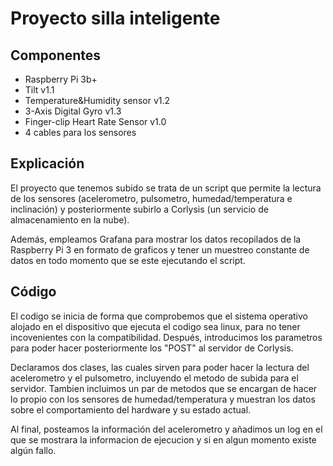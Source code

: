 # Proyecto silla inteligente
## Componentes 
 - Raspberry Pi 3b+
 - Tilt v1.1
 - Temperature&Humidity sensor v1.2
 - 3-Axis Digital Gyro v1.3
 - Finger-clip Heart Rate Sensor v1.0
 - 4 cables para los sensores
 
## Explicación

El proyecto que tenemos subido se trata de un script que permite la lectura de los sensores (acelerometro, pulsometro, humedad/temperatura e inclinación) 
y posteriormente subirlo a Corlysis (un servicio de almacenamiento en la nube). 

Además, empleamos Grafana para mostrar los datos recopilados de la Raspberry Pi 3 en formato de graficos y tener un muestreo constante de datos en todo 
momento que se este ejecutando el script. 

## Código

El codigo se inicia de forma que comprobemos que el sistema operativo alojado en el dispositivo que ejecuta el codigo sea linux, para no tener incovenientes con la compatibilidad. 
Después, introducimos los parametros para poder hacer posteriormente los "POST" al servidor de Corlysis. 

Declaramos dos clases, las cuales sirven para poder hacer la lectura del acelerometro y el pulsometro, incluyendo el metodo de subida para el servidor. Tambien incluimos un par 
de metodos que se encargan de hacer lo propio con los sensores de humedad/temperatura y muestran los datos sobre el comportamiento del hardware y su estado actual.

Al final, posteamos la información del acelerometro y añadimos un log en el que se mostrara la informacion de ejecucion y si en algun momento existe algún fallo. 
